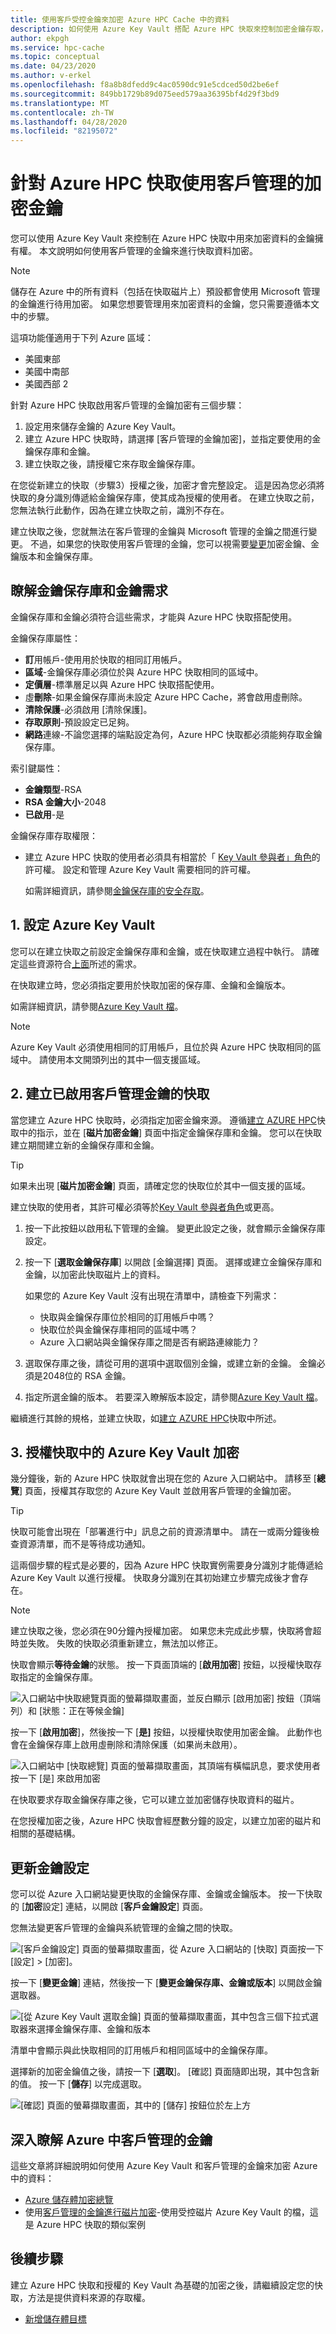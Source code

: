```yaml
---
title: 使用客戶受控金鑰來加密 Azure HPC Cache 中的資料
description: 如何使用 Azure Key Vault 搭配 Azure HPC 快取來控制加密金鑰存取，而不是使用預設 Microsoft 管理的加密金鑰
author: ekpgh
ms.service: hpc-cache
ms.topic: conceptual
ms.date: 04/23/2020
ms.author: v-erkel
ms.openlocfilehash: f8a8b8dfedd9c4ac0590dc91e5cdced50d2be6ef
ms.sourcegitcommit: 849bb1729b89d075eed579aa36395bf4d29f3bd9
ms.translationtype: MT
ms.contentlocale: zh-TW
ms.lasthandoff: 04/28/2020
ms.locfileid: "82195072"
---
```

# <a name="use-customer-managed-encryption-keys-for-azure-hpc-cache"></a>針對 Azure HPC 快取使用客戶管理的加密金鑰

您可以使用 Azure Key Vault 來控制在 Azure HPC 快取中用來加密資料的金鑰擁有權。 本文說明如何使用客戶管理的金鑰來進行快取資料加密。

> [!NOTE]
> 儲存在 Azure 中的所有資料（包括在快取磁片上）預設都會使用 Microsoft 管理的金鑰進行待用加密。 如果您想要管理用來加密資料的金鑰，您只需要遵循本文中的步驟。

這項功能僅適用于下列 Azure 區域：

* 美國東部
* 美國中南部
* 美國西部 2

針對 Azure HPC 快取啟用客戶管理的金鑰加密有三個步驟：

1. 設定用來儲存金鑰的 Azure Key Vault。
1. 建立 Azure HPC 快取時，請選擇 [客戶管理的金鑰加密]，並指定要使用的金鑰保存庫和金鑰。
1. 建立快取之後，請授權它來存取金鑰保存庫。

在您從新建立的快取（步驟3）授權之後，加密才會完整設定。 這是因為您必須將快取的身分識別傳遞給金鑰保存庫，使其成為授權的使用者。 在建立快取之前，您無法執行此動作，因為在建立快取之前，識別不存在。

建立快取之後，您就無法在客戶管理的金鑰與 Microsoft 管理的金鑰之間進行變更。 不過，如果您的快取使用客戶管理的金鑰，您可以視需要[變更](#update-key-settings)加密金鑰、金鑰版本和金鑰保存庫。

## <a name="understand-key-vault-and-key-requirements"></a>瞭解金鑰保存庫和金鑰需求

金鑰保存庫和金鑰必須符合這些需求，才能與 Azure HPC 快取搭配使用。

金鑰保存庫屬性：

* **訂**用帳戶-使用用於快取的相同訂用帳戶。
* **區域**-金鑰保存庫必須位於與 Azure HPC 快取相同的區域中。
* **定價層**-標準層足以與 Azure HPC 快取搭配使用。
* 虛**刪除**-如果金鑰保存庫尚未設定 Azure HPC Cache，將會啟用虛刪除。
* **清除保護**-必須啟用 [清除保護]。
* **存取原則**-預設設定已足夠。
* **網路**連線-不論您選擇的端點設定為何，Azure HPC 快取都必須能夠存取金鑰保存庫。

索引鍵屬性：

* **金鑰類型**-RSA
* **RSA 金鑰大小**-2048
* **已啟用**-是

金鑰保存庫存取權限：

* 建立 Azure HPC 快取的使用者必須具有相當於「 [Key Vault 參與者」角色](../role-based-access-control/built-in-roles.md#key-vault-contributor)的許可權。 設定和管理 Azure Key Vault 需要相同的許可權。

  如需詳細資訊，請參閱[金鑰保存庫的安全存取](../key-vault/key-vault-secure-your-key-vault.md)。

## <a name="1-set-up-azure-key-vault"></a>1. 設定 Azure Key Vault

您可以在建立快取之前設定金鑰保存庫和金鑰，或在快取建立過程中執行。 請確定這些資源符合[上面](#understand-key-vault-and-key-requirements)所述的需求。

在快取建立時，您必須指定要用於快取加密的保存庫、金鑰和金鑰版本。

如需詳細資訊，請參閱[Azure Key Vault 檔](../key-vault/key-vault-overview.md)。

> [!NOTE]
> Azure Key Vault 必須使用相同的訂用帳戶，且位於與 Azure HPC 快取相同的區域中。 請使用本文開頭列出的其中一個支援區域。

## <a name="2-create-the-cache-with-customer-managed-keys-enabled"></a>2. 建立已啟用客戶管理金鑰的快取

當您建立 Azure HPC 快取時，必須指定加密金鑰來源。 遵循[建立 AZURE HPC](hpc-cache-create.md)快取中的指示，並在 [**磁片加密金鑰**] 頁面中指定金鑰保存庫和金鑰。 您可以在快取建立期間建立新的金鑰保存庫和金鑰。

> [!TIP]
> 如果未出現 [**磁片加密金鑰**] 頁面，請確定您的快取位於其中一個支援的區域。

建立快取的使用者，其許可權必須等於[Key Vault 參與者角色](../role-based-access-control/built-in-roles.md#key-vault-contributor)或更高。

1. 按一下此按鈕以啟用私下管理的金鑰。 變更此設定之後，就會顯示金鑰保存庫設定。

1. 按一下 [**選取金鑰保存庫**] 以開啟 [金鑰選擇] 頁面。 選擇或建立金鑰保存庫和金鑰，以加密此快取磁片上的資料。

   如果您的 Azure Key Vault 沒有出現在清單中，請檢查下列需求：

   * 快取與金鑰保存庫位於相同的訂用帳戶中嗎？
   * 快取位於與金鑰保存庫相同的區域中嗎？
   * Azure 入口網站與金鑰保存庫之間是否有網路連線能力？

1. 選取保存庫之後，請從可用的選項中選取個別金鑰，或建立新的金鑰。 金鑰必須是2048位的 RSA 金鑰。

1. 指定所選金鑰的版本。 若要深入瞭解版本設定，請參閱[Azure Key Vault 檔](../key-vault/about-keys-secrets-and-certificates.md#objects-identifiers-and-versioning)。

繼續進行其餘的規格，並建立快取，如[建立 AZURE HPC](hpc-cache-create.md)快取中所述。

## <a name="3-authorize-azure-key-vault-encryption-from-the-cache"></a>3. 授權快取中的 Azure Key Vault 加密
<!-- header is linked from create article, update if changed -->

幾分鐘後，新的 Azure HPC 快取就會出現在您的 Azure 入口網站中。 請移至 [**總覽**] 頁面，授權其存取您的 Azure Key Vault 並啟用客戶管理的金鑰加密。

> [!TIP]
> 快取可能會出現在「部署進行中」訊息之前的資源清單中。 請在一或兩分鐘後檢查資源清單，而不是等待成功通知。

這兩個步驟的程式是必要的，因為 Azure HPC 快取實例需要身分識別才能傳遞給 Azure Key Vault 以進行授權。 快取身分識別在其初始建立步驟完成後才會存在。

> [!NOTE]
> 建立快取之後，您必須在90分鐘內授權加密。 如果您未完成此步驟，快取將會超時並失敗。 失敗的快取必須重新建立，無法加以修正。

快取會顯示**等待金鑰**的狀態。 按一下頁面頂端的 [**啟用加密**] 按鈕，以授權快取存取指定的金鑰保存庫。

![入口網站中快取總覽頁面的螢幕擷取畫面，並反白顯示 [啟用加密] 按鈕（頂端列）和 [狀態：正在等候金鑰]](media/waiting-for-key.png)

按一下 [**啟用加密**]，然後按一下 [**是]** 按鈕，以授權快取使用加密金鑰。 此動作也會在金鑰保存庫上啟用虛刪除和清除保護（如果尚未啟用）。

![入口網站中 [快取總覽] 頁面的螢幕擷取畫面，其頂端有橫幅訊息，要求使用者按一下 [是] 來啟用加密](media/enable-keyvault.png)

在快取要求存取金鑰保存庫之後，它可以建立並加密儲存快取資料的磁片。

在您授權加密之後，Azure HPC 快取會經歷數分鐘的設定，以建立加密的磁片和相關的基礎結構。

## <a name="update-key-settings"></a>更新金鑰設定

您可以從 Azure 入口網站變更快取的金鑰保存庫、金鑰或金鑰版本。 按一下快取的 [**加密**設定] 連結，以開啟 [**客戶金鑰設定**] 頁面。

您無法變更客戶管理的金鑰與系統管理的金鑰之間的快取。

![[客戶金鑰設定] 頁面的螢幕擷取畫面，從 Azure 入口網站的 [快取] 頁面按一下 [設定] > [加密]。](media/change-key-click.png)

按一下 [**變更金鑰**] 連結，然後按一下 [**變更金鑰保存庫、金鑰或版本**] 以開啟金鑰選取器。

![[從 Azure Key Vault 選取金鑰] 頁面的螢幕擷取畫面，其中包含三個下拉式選取器來選擇金鑰保存庫、金鑰和版本](media/select-new-key.png)

清單中會顯示與此快取相同的訂用帳戶和相同區域中的金鑰保存庫。

選擇新的加密金鑰值之後，請按一下 [**選取**]。 [確認] 頁面隨即出現，其中包含新的值。 按一下 [**儲存**] 以完成選取。

![[確認] 頁面的螢幕擷取畫面，其中的 [儲存] 按鈕位於左上方](media/save-key-settings.png)

## <a name="read-more-about-customer-managed-keys-in-azure"></a>深入瞭解 Azure 中客戶管理的金鑰

這些文章將詳細說明如何使用 Azure Key Vault 和客戶管理的金鑰來加密 Azure 中的資料：

* [Azure 儲存體加密總覽](../storage/common/storage-service-encryption.md)
* 使用[客戶管理的金鑰進行磁片加密](../virtual-machines/linux/disk-encryption.md#customer-managed-keys)-使用受控磁片 Azure Key Vault 的檔，這是 Azure HPC 快取的類似案例

## <a name="next-steps"></a>後續步驟

建立 Azure HPC 快取和授權的 Key Vault 為基礎的加密之後，請繼續設定您的快取，方法是提供資料來源的存取權。

* [新增儲存體目標](hpc-cache-add-storage.md)
